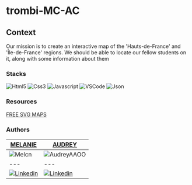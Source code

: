 # trombi-MC-AC

## Context

Our mission is to create an interactive map of the 'Hauts-de-France' and 'Île-de-France' regions. We should be able to locate our fellow students on it, along with some information about them

### Stacks

![Html5](https://img.shields.io/badge/HTML5-E34F26?style=for-the-badge&logo=html5&logoColor=white)
![Css3](https://img.shields.io/badge/CSS3-1572B6?style=for-the-badge&logo=css3&logoColor=white)
![Javascript](https://img.shields.io/badge/JavaScript-F7DF1E?style=for-the-badge&logo=javascript&logoColor=black)
![VSCode](https://img.shields.io/badge/Visual_Studio_Code-0078D4?style=for-the-badge&logo=visual%20studio%20code&logoColor=white)
![Json](https://img.shields.io/badge/JSON-E34F26?style=for-the-badge&logo=json&logoColor=white)

### Resources

[FREE SVG MAPS](https://www.amcharts.com/svg-maps/)

### Authors

[MELANIE](https://github.com/Melcn) | [AUDREY](https://github.com/AudreyAAOO) 
--- | --- 
![Melcn](https://avatars.githubusercontent.com/u/121883970?s=185v=4) | ![AudreyAAOO](https://avatars.githubusercontent.com/u/88105838?s=185v=4) 
--- | ---
[![Linkedin](https://img.shields.io/badge/Linkedin-0078D6?style=for-the-badge&logo=Linkedin&logoColor=white)](https://www.linkedin.com/in/melanie-cn/) | [![Linkedin](https://img.shields.io/badge/Linkedin-0078D6?style=for-the-badge&logo=Linkedin&logoColor=white)](https://www.linkedin.com/in/audrey3010/) 


